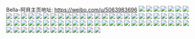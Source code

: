 Bella-阿貝主页地址: https://weibo.com/u/5063983696 
![](https://wx4.sinaimg.cn/mw2000/005wHXuoly1h9evcd5crrj30u014011d.jpg) 
![](https://wx4.sinaimg.cn/mw2000/005wHXuoly1h9evcdh3unj30u0140tgn.jpg) 
![](https://wx4.sinaimg.cn/mw2000/005wHXuoly1h9evcdxng0j30u0140dpc.jpg) 
![](https://wx4.sinaimg.cn/mw2000/005wHXuoly1h9dtnequixj30u0140k3a.jpg) 
![](https://wx4.sinaimg.cn/mw2000/005wHXuoly1h9dtnfh3k4j30u01407h6.jpg) 
![](https://wx4.sinaimg.cn/mw2000/005wHXuoly1h9bs4wx37lj30u01417b6.jpg) 
![](https://wx4.sinaimg.cn/mw2000/005wHXuoly1h9bs4x8hgjj30u0141jyc.jpg) 
![](https://wx4.sinaimg.cn/mw2000/005wHXuoly1h8zzt1go8oj30u0140q99.jpg) 
![](https://wx4.sinaimg.cn/mw2000/005wHXuoly1h8zzt35t44j31410u0aic.jpg) 
![](https://wx4.sinaimg.cn/mw2000/005wHXuoly1h8zzt0btnhj30u0140ae8.jpg) 
![](https://wx4.sinaimg.cn/mw2000/005wHXuoly1h8zzt10rlhj30u0140n7d.jpg) 
![](https://wx4.sinaimg.cn/mw2000/005wHXuoly1h8yx0366ujj30u014042b.jpg) 
![](https://wx4.sinaimg.cn/mw2000/005wHXuoly1h8yx02isvnj30u01400wm.jpg) 
![](https://wx4.sinaimg.cn/mw2000/005wHXuoly1h8ywzazp6xj30u014011c.jpg) 
![](https://wx4.sinaimg.cn/mw2000/005wHXuoly1h8ywzao9bxj30u0140doi.jpg) 
![](https://wx4.sinaimg.cn/mw2000/005wHXuoly1h8ywzb8poxj30u01400z8.jpg) 
![](https://wx4.sinaimg.cn/mw2000/005wHXuoly1h8ugwghvanj30tw0twaeu.jpg) 
![](https://wx4.sinaimg.cn/mw2000/005wHXuoly1h8ugwgoyfaj30tu0tu441.jpg) 
![](https://wx4.sinaimg.cn/mw2000/005wHXuoly1h8ugwgw3obj30u00u0dih.jpg) 
![](https://wx4.sinaimg.cn/mw2000/005wHXuoly1h7nl9bp6lij30pu0p8teb.jpg) 
![](https://wx4.sinaimg.cn/mw2000/005wHXuoly1h7nl9ci2m9j30u0140gtx.jpg) 
![](https://wx4.sinaimg.cn/mw2000/005wHXuoly1h7nl9cwgxgj30u00u0ju6.jpg) 
![](https://wx4.sinaimg.cn/mw2000/005wHXuoly1h7nl9dca75j30u00u0jv2.jpg) 
![](https://wx4.sinaimg.cn/mw2000/005wHXuoly1h7nl9c4iluj30u0140jzz.jpg) 
![](https://wx4.sinaimg.cn/mw2000/005wHXuoly1h7d2mixypaj30s00h4jsa.jpg) 
![](https://wx4.sinaimg.cn/mw2000/005wHXuoly1h753ptqomvj30u01sywjg.jpg) 
![](https://wx4.sinaimg.cn/mw2000/005wHXuoly1h74qb1n5t5j30u01hatho.jpg) 
![](https://wx4.sinaimg.cn/mw2000/005wHXuoly1h74qaron33j30u01h675x.jpg) 
![](https://wx4.sinaimg.cn/mw2000/005wHXuoly1h74qasoj2uj31ha0u0ab2.jpg) 
![](https://wx4.sinaimg.cn/mw2000/005wHXuoly1h74qax03yqj30u01hcad6.jpg) 
![](https://wx4.sinaimg.cn/mw2000/005wHXuoly1h74qaurmukj30u01hcgpc.jpg) 
![](https://wx4.sinaimg.cn/mw2000/005wHXuoly1h74qb33p2oj30u01hawgc.jpg) 
![](https://wx4.sinaimg.cn/mw2000/005wHXuoly1h74qb4yw0bj30u01hcmzp.jpg) 
![](https://wx4.sinaimg.cn/mw2000/005wHXuoly1h74qaq0n4bj30u01h9dg3.jpg) 
![](https://wx4.sinaimg.cn/mw2000/005wHXuoly1h74jofk0baj30u0140jut.jpg) 
![](https://wx4.sinaimg.cn/mw2000/005wHXuoly1h73nc4ed6rj30rk0qzwet.jpg) 
![](https://wx4.sinaimg.cn/mw2000/005wHXuoly1h72mvonbykj30u00vx45q.jpg) 
![](https://wx4.sinaimg.cn/mw2000/005wHXuoly1h6z8lhcl0xj30tz0tztbi.jpg) 
![](https://wx4.sinaimg.cn/mw2000/005wHXuoly1h6x7gtpzu4j30d20d23zk.jpg) 
![](https://wx4.sinaimg.cn/mw2000/005wHXuoly1h6x7gu5gvkj30tu0tuwhm.jpg) 
![](https://wx4.sinaimg.cn/mw2000/005wHXuoly1h6x7gugpcaj30f40f4abj.jpg) 
![](https://wx4.sinaimg.cn/mw2000/005wHXuoly1h6x7guqlxyj30kd0kdwf1.jpg) 
![](https://wx4.sinaimg.cn/mw2000/005wHXuoly1h6x7gthagbj30ju0juwfd.jpg) 
![](https://wx4.sinaimg.cn/mw2000/005wHXuoly1h6x7gv6y3vj30u00u0gnd.jpg) 
![](https://wx4.sinaimg.cn/mw2000/005wHXuoly1h6x7gvk5lcj30i80i80wf.jpg) 
![](https://wx4.sinaimg.cn/mw2000/005wHXuoly1h6x7gw7gu3j30u00u00xl.jpg) 
![](https://wx4.sinaimg.cn/mw2000/005wHXuoly1h6x7gvu246j306r06rmxa.jpg) 
![](https://wx4.sinaimg.cn/mw2000/005wHXuoly1h6tj1bqonbj30o306kjrv.jpg) 
![](https://wx4.sinaimg.cn/mw2000/005wHXuoly1h6p38dwlowj30w20u00uh.jpg) 
![](https://wx4.sinaimg.cn/mw2000/005wHXuoly1h6hq18iuvcj30u014046o.jpg) 
![](https://wx4.sinaimg.cn/mw2000/005wHXuoly1h6hq19ucjgj30u01hcwgn.jpg) 
![](https://wx4.sinaimg.cn/mw2000/005wHXuoly1h6hq4huj1hj30r21c3dlr.jpg) 
![](https://wx4.sinaimg.cn/mw2000/005wHXuoly1h6hq4jkhkqj30u0140tdz.jpg) 
![](https://wx4.sinaimg.cn/mw2000/005wHXuoly1h6c5g95gmvj30u0140q8k.jpg) 
![](https://wx4.sinaimg.cn/mw2000/005wHXuoly1h69f1spwiqj30u00u0tak.jpg) 
![](https://wx4.sinaimg.cn/mw2000/005wHXuoly1h69f1tazlxj30u018qwfx.jpg) 
![](https://wx4.sinaimg.cn/mw2000/005wHXuoly1h69f1tu137j30u00xodgp.jpg) 
![](https://wx4.sinaimg.cn/mw2000/005wHXuoly1h69f1s9b9xj30u018q0y3.jpg) 
![](https://wx4.sinaimg.cn/mw2000/005wHXuoly1h646mxst1ej30u0140mzj.jpg) 
![](https://wx4.sinaimg.cn/mw2000/005wHXuoly1h61llj8q1ej30u0154gnh.jpg) 
![](https://wx4.sinaimg.cn/mw2000/005wHXuoly1h61llk3rc4j30u0140dhm.jpg) 
![](https://wx4.sinaimg.cn/mw2000/005wHXuoly1h61g5v0am2j31hc0u00wi.jpg) 
![](https://wx4.sinaimg.cn/mw2000/005wHXuoly1h61g5slu1dj317l0ojdme.jpg) 
![](https://wx4.sinaimg.cn/mw2000/005wHXuoly1h61g5vtkbpj31hc0u0gw3.jpg) 
![](https://wx4.sinaimg.cn/mw2000/005wHXuoly1h5qqrp1qvlj30u01sx7ep.jpg) 
![](https://wx4.sinaimg.cn/mw2000/005wHXuoly1h5qqrolf5kj30tv0i4go6.jpg) 
![](https://wx4.sinaimg.cn/mw2000/005wHXuoly1h5m4q21i64j32c03404qq.jpg) 
![](https://wx4.sinaimg.cn/mw2000/005wHXuoly1h5m4q38u6aj32c0340e81.jpg) 
![](https://wx4.sinaimg.cn/mw2000/005wHXuoly1h5m4q9mfhpj30wi1yce81.jpg) 
![](https://wx4.sinaimg.cn/mw2000/005wHXuoly1h5hym1yl35j30u00y279l.jpg) 
